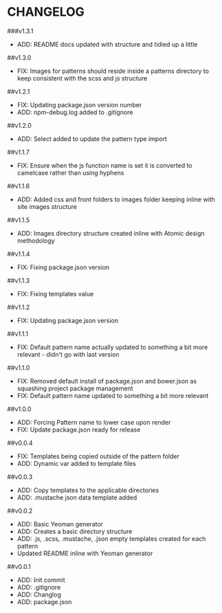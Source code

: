 # CHANGELOG

###v1.3.1
 - ADD: README docs updated with structure and tidied up a little

##v1.3.0
 - FIX: Images for patterns should reside inside a patterns directory to keep consistent with the scss and js structure

##v1.2.1
 - FIX: Updating package.json version number
 - ADD: npm-debug.log added to .gitignore

##v1.2.0
 - ADD: Select added to update the pattern type import

##v1.1.7
 - FIX: Ensure when the js function name is set it is converted to camelcase rather than using hyphens

##v1.1.6
- ADD: Added css and front folders to images folder keeping inline with site images structure

##v1.1.5
- ADD: Images directory structure created inline with Atomic design methodology

##v1.1.4
- FIX: Fixing package.json version

##v1.1.3
- FIX: Fixing templates value

##v1.1.2
- FIX: Updating package.json version

##v1.1.1
- FIX: Default pattern name actually updated to something a bit more relevant - didn't go with last version

##v1.1.0
- FIX: Removed default install of package.json and bower.json as squashing project package management
- FIX: Default pattern name updated to something a bit more relevant

##v1.0.0
- ADD: Forcing Pattern name to lower case upon render
- FIX: Update package.json ready for release

##v0.0.4
- FIX: Templates being copied outside of the pattern folder
- ADD: Dynamic var added to template files

##v0.0.3
- ADD: Copy templates to the applicable directories
- ADD: .mustache json data template added

##v0.0.2
- ADD: Basic Yeoman generator
- ADD: Creates a basic directory structure
- ADD: .js, .scss, .mustache, .json empty templates created for each pattern
- Updated README inline with Yeoman generator

##v0.0.1

- ADD: Init commit
- ADD: .gitignore
- ADD: Changlog
- ADD: package.json